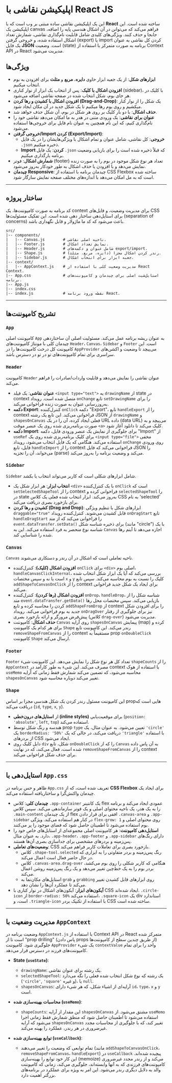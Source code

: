 # اپلیکیشن نقاشی با React JS

این یک اپلیکیشن نقاشی ساده مبتنی بر وب است که با **React** ساخته شده است. این اپلیکیشن یک canvas فراهم می‌کند که می‌توانن در آن اشکال هندسی پایه را اضافه، جابجا و حذف کنند. ویژگی‌های کلیدی شامل قابلیت نام‌گذاری نقاشی، شمارش تعداد اشکال استفاده شده، و خروجی گرفتن (export) یا import کردن کل نقاشی به عنوان یک فایل **JSON** است. وضعیت (state) برنامه به صورت متمرکز با استفاده از Context API در React مدیریت می‌شود.

## ویژگی‌ها

  * **ابزارهای شکل**: از یک جعبه ابزار حاوی **دایره**، **مربع** و **مثلث** برای افزودن به بوم انتخاب میکنیم.
  * **افزودن اشکال با کلیک**: پس از انتخاب یک ابزار از نوار کناری (sidebar)، با کلیک در هر جای بوم، شکل انتخاب شده در صفحه نقاشی اضافه می‌شود.
  * **افزودن اشکال با کشیدن و رها کردن (Drag-and-Drop)**: یک شکل را از نوار کنار میکشیم و روی بوم رها میکنیم تا یک شکل جدید در آن مکان ایجاد شود.
  * **حذف اشکال**: با دو بار کلیک بر روی هر شکل در بوم، آن شکل حذف خواهد شد.
  * **عنوان برای نقاشی**: یک ورودی متنی در هدر به ما امکان می‌دهد نقاشی خود را نام‌گذاری کنیم، که این نام همچنین به عنوان نام فایل برای خروجی‌ها استفاده می‌شود.
  * **خروجی گرفتن/Import کردن (Export/Import)**:
      * **خروجی**: کل نقاشی، شامل عنوان و تمام اشکال با ویژگی‌هایشان را در یک فایل `.json` ذخیره میکنیم.
      * **Import کردن**: یک فایل `.json` که قبلاً ذخیره شده است را برای بازیابی وضعیت برنامه بارگذاری میکنیم.
  * **شمارش اشکال**: فوتر (footer) تعداد هر نوع شکل موجود در بوم را به صورت زنده نمایش می‌دهد و با افزودن یا حذف اشکال به طور خودکار به‌روز می‌شود.
  * **چیدمان Responsive**: چیدمان برنامه با استفاده از CSS Flexbox ساخته شده است که به مل امکان می‌دهد با اندازه‌های مختلف صفحه نمایش سازگار شود.

-----

## ساختار پروژه

کد برنامه به صورت کامپوننت‌ها، یک context برای مدیریت وضعیت، و فایل‌های CSS برای استایل‌دهی ساختار دهی شده است. این تفکیک مسئولیت‌ها (separation of concerns) باعث می‌شود که کد ما ماژولار و قابل نگهداری‌ باشد.

```
src/
|-- components/
|   |-- Canvas.js        # ناحیه اصلی نقاشی.
|   |-- Footer.js        # نمایش تعداد اشکال.
|   |-- Header.js        # شامل عنوان و دکمه‌های export/import.
|   |-- Shape.js         # رندر کردن اشکال مجزا (دایره، مربع، مثلث).
|   |-- Sidebar.js       # جعبه ابزار برای انتخاب اشکال.
|-- context/
|   |-- AppContext.js    # مدیریت وضعیت کلی با استفاده از React Context.
|-- App.css              # استایل‌شیت اصلی برای چیدمان و کامپوننت‌های برنامه.
|-- App.js               
|-- index.css            
|-- index.js             # نقطه ورود برنامه React.
```

-----

## تشریح کامپوننت‌ها

### `App`

کامپوننت اصلی `App` به عنوان ریشه برنامه عمل می‌کند. مسئولیت اصلی آن ساختاردهی چیدمان کلی با مونتاژ کامپوننت‌های `Header`، `Canvas`، `Sidebar` و `Footer` است. این کامپوننت کل درخت کامپوننت‌ها را در `AppProvider` می‌پیچد تا وضعیت و اکشن‌های سراسری برای تمام کامپوننت‌های تو در تو در دسترس باشد.

### `Header`

کامپوننت `Header` عنوان نقاشی را نمایش می‌دهد و قابلیت واردات/صادرات را فراهم می‌کند.

  * **عنوان نقاشی**: یک فیلد `<input type="text">` به `drawingName` از state در context متصل شده است. رویداد `onChange` تابع `setDrawingName` را برای به‌روزرسانی عنوان به صورت زنده فراخوانی می‌کند.
  * **دکمه Export**: کنترل‌کننده `onClick` دکمه "Export"، تابع `handleExport` را از context فراخوانی می‌کند. این تابع یک رشته JSON از `drawingName` و `shapesOnCanvas` فعلی ایجاد کرده، آن را در یک URL داده (data URL) می‌پیچد و به صورت برنامه‌ریزی شده روی یک عنصر موقت `<a>` کلیک می‌کند تا دانلود آغاز شود.
  * **دکمه Import**: برای جلوگیری از نمایش یک عنصر ورودی فایل، دکمه "Import" از `useRef` برای کلیک برنامه‌ریزی شده روی یک `<input type="file">` مخفی استفاده می‌کند. هنگامی که یک فایل انتخاب می‌شود، رویداد `onChange` روی ورودی فایل، تابع `handleImport` را از context فراخوانی می‌کند که فایل JSON را می‌خواند، آن را تجزیه (parse) می‌کند و وضعیت برنامه را به‌روز می‌کند.

### `Sidebar`

`Sidebar` شامل ابزارهای شکلی است که کاربر می‌تواند انتخاب یا بکشد.

  * **انتخاب ابزار**: هر ابزار شکل یک `<div>` با یک کنترل‌کننده `onClick` است که `setSelectedShapeTool` را از context فراخوانی کرده و `selectedShapeTool` را در state به‌روز می‌کند. ابزار انتخاب شده فعلی یک کلاس CSS به نام 'selected' برای بازخورد بصری دریافت می‌کند.
  * **کشیدن و رها کردن (Drag and Drop)**: ابزارهای شکل با تنظیم ویژگی `draggable="true"` قابل کشیدن می‌شوند. کنترل‌کننده رویداد `onDragStart` تابع `handleDragStart` را فراخوانی می‌کند که از متد `event.dataTransfer.setData()` برای ذخیره شناسه شکل (مانند "circle") با یک شناسه نوع منحصر به فرد استفاده می‌کند. این به `Canvas` اجازه می‌دهد تا آیتم رها شده را شناسایی کند.

### `Canvas`

`Canvas` ناحیه تعاملی است که اشکال در آن رندر و دستکاری می‌شوند.

  * **افزودن اشکال (کلیک)**: کنترل‌کننده `onClick` برای `<div>` اصلی بوم، `handleCanvasClickInternal`، بررسی می‌کند که آیا یک ابزار شکل انتخاب شده است یا نه و سپس مختصات `x` و `y` کلیک را نسبت به بوم محاسبه می‌کند. سپس تابع `addShapeToCanvasOnClick` را از context برای ایجاد یک شکل جدید فراخوانی می‌کند.
  * **افزودن اشکال (رها کردن)**: کنترل‌کننده `onDrop`، `handleDrop`، شناسه شکل را از متد `event.dataTransfer.getData()` بازیابی می‌کند. سپس مختصات محل رها کردن را محاسبه کرده و تابع `addShapeFromDrop` از context را برای افزودن شکل جدید به بوم فراخوانی می‌کند. رویداد `onDragOver` نیز برای جلوگیری از رفتار پیش‌فرض مرورگر و ارائه بازخورد بصری (کلاس `drag-over`) مدیریت می‌شود.
  * **حذف اشکال**: کامپوننت `Canvas` روی آرایه `shapesOnCanvas` پیمایش (map) کرده و برای هر کدام یک کامپوننت `Shape` رندر می‌کند. این کامپوننت تابع `removeShapeFromCanvas` را از context مستقیماً به prop `onDoubleClick` کامپوننت `Shape` ارسال می‌کند.

### `Footer`

`Footer` تعداد کل هر نوع شکل را نمایش می‌دهد. این کامپوننت شیء `shapeCounts` را از `AppContext` مصرف می‌کند. این شیء به طور کارآمد در context با استفاده از هوک `useMemo` محاسبه می‌شود، که تضمین می‌کند شمارش فقط زمانی که آرایه `shapesOnCanvas` تغییر می‌کند دوباره محاسبه شود.

### `Shape`

این کامپوننت مسئول رندر کردن یک شکل هندسی مجزا بر اساس propهایی است که دریافت می‌کند (`id`, `type`, `x`, `y`).

  * از **استایل‌های درون‌خطی (inline styles)** برای موقعیت‌یابی (`position: 'absolute'`, `left`, `top`) استفاده می‌کند.
  * هندسه و رنگ شکل توسط prop `type` تعیین می‌شود. به عنوان مثال، یک `'circle'` یک `borderRadius: '50%'` دریافت می‌کند، در حالی که یک `'triangle'` با استفاده از بردرهای CSS ایجاد می‌شود.
  * دابل کلیک روی `div` شکل، تابع `onDoubleClick` را که از `Canvas` به آن پاس داده شده است، فعال می‌کند، که در نهایت `removeShapeFromCanvas` را از context برای حذف شکل فراخوانی می‌کند.

-----

## استایل‌دهی با `App.css`

ظاهر و حس برنامه در `App.css` تعریف شده است، که از **CSS Flexbox** برای ایجاد یک چیدمان واکنش‌گرا و ساختاریافته استفاده می‌کند.

  * **چیدمان کلی**: کلاس `.app-container` یک کانتینر flex عمودی ایجاد می‌کند و برنامه را به یک هدر، یک ناحیه محتوای اصلی و یک فوتر سازماندهی می‌کند. سپس کلاس `.main-content` از یک چیدمان flex افقی برای قرار دادن `.canvas-area` و `.app-sidebar` در کنار هم استفاده می‌کند. ویژگی `flex-grow: 1` روی محتوای اصلی و بوم استفاده می‌شود تا اطمینان حاصل شود که فضای موجود را پر می‌کنند.
  * **استایل‌دهی کامپوننت**: هر کامپوننت اصلی مجموعه‌ای از استایل‌های خاص خود را دارد. به عنوان مثال، `.app-header`، `.app-footer` و `.app-sidebar` دارای رنگ‌های پس‌زمینه و بردرهای مشخصی برای جداسازی بصری آن‌ها هستند.
  * **وضعیت‌های تعاملی**: CSS بازخورد بصری برای تعاملات کاربر فراهم می‌کند.
      * کلاس `.shape-tool.selected` رنگ پس‌زمینه و بردر متفاوتی را به ابزاری که در حال حاضر فعال است اعمال می‌کند.
      * کلاس `.canvas-area.drag-over` هنگامی که کاربر شکلی را روی بوم می‌کشد، بردر بوم را به یک خط‌چین تغییر می‌دهد و یک رنگ پس‌زمینه روشن اعمال می‌کند.
      * استایل‌های مکان‌نما به `grab` و `grabbing` روی ابزارهای قابل کشیدن تغییر می‌کند تا عملکرد آن‌ها را نشان دهد.
  * **آیکون‌های ابزار**: آیکون‌های اشکال در نوار کناری با CSS ایجاد شده‌اند. `.circle-icon` از `border-radius: 50%` استفاده می‌کند، `.square-icon` یک div استاندارد است، و `.triangle-icon` با استفاده از تکنیک بردر CSS ساخته شده است.

-----

## مدیریت وضعیت با `AppContext`

وضعیت برنامه در `AppContext.js` با استفاده از Context API در React متمرکز شده است تا از "prop drilling" (پاس دادن props از طریق چندین سطح از کامپوننت‌ها) جلوگیری شود. کامپوننت `AppProvider` یک شیء `contextValue` واحد را برای تمام کامپوننت‌های فرزند در دسترس قرار می‌دهد.

  * **State (`useState`)**:

      * `drawingName`: یک رشته برای عنوان نقاشی.
      * `selectedShapeTool`: یک رشته که نوع شکل انتخاب شده فعلی را نگه می‌دارد (`'circle'`, `'square'` و غیره)، یا `null`.
      * `shapesOnCanvas`: آرایه‌ای از اشیاء شکل، که هر شیء دارای `id`، `type`، `x` و `y` است.

  * **محاسبات بهینه‌سازی شده (`useMemo`)**:

      * `shapeCounts`: این مقدار از آرایه `shapesOnCanvas` مشتق می‌شود. از `useMemo` استفاده می‌شود تا اطمینان حاصل شود که منطق شمارش فقط زمانی اجرا می‌شود که آرایه `shapesOnCanvas` تغییر کند، که با جلوگیری از محاسبات مجدد غیرضروری در هر رندر، عملکرد را بهینه می‌کند.

  * **توابع بهینه‌سازی شده (`useCallback`)**:

      * تمام توابعی که وضعیت را تغییر می‌دهند (مانند `addShapeToCanvasOnClick`، `removeShapeFromCanvas`، `handleExport`) در `useCallback` پیچیده شده‌اند. این کار خود توابع را بهینه‌سازی (memoize) می‌کند و از رندر مجدد غیرضروری کامپوننت‌های فرزندی که به آنها وابسته‌اند، جلوگیری می‌کند، زمانی که کامپوننت والد به دلایل دیگری رندر می‌شود. این امر به ویژه برای عملکرد در برنامه‌های بزرگتر اهمیت دارد.
